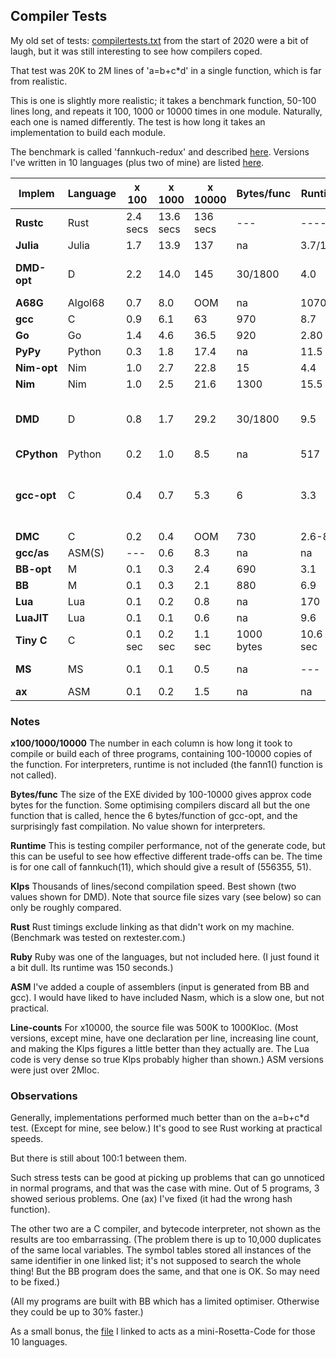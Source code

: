 ## Compiler Tests

My old set of tests: [compilertests.txt](compilertest.txt) from the start of 2020 were a bit of laugh, but it was still interesting to see how compilers coped.

That test was 20K to 2M lines of 'a=b+c*d' in a single function, which is far from realistic.

This is one is slightly more realistic; it takes a benchmark function, 50-100 lines long, and repeats it 100, 1000 or 10000 times in one module. Naturally, each one is named differently. The test is how long it takes an implementation to build each module.

The benchmark is called 'fannkuch-redux' and described [here](https://benchmarksgame-team.pages.debian.net/benchmarksgame/performance/fannkuchredux.html). Versions I've written in 10 languages (plus two of mine) are listed [here](fannkuch.txt).

Implem | Language | x 100 | x 1000 | x 10000 | Bytes/func | Runtime | Klps | Notes
--- | --- | --- | --- | --- | --- | --- | --- | ---
**Rustc** | Rust        | 2.4 secs | 13.6 secs | 136 secs | ---  | ---- | 5.5 Klps
**Julia** | Julia		| 1.7 | 13.9 | 137 | na | 3.7/19.6 | 6.3
**DMD-opt** | D     | 2.2 | 14.0| 145 |  30/1800 | 4.0 | 6.7  | All but one function discarded)
**A68G** | Algol68		| 0.7 | 8.0 | OOM | na    | 1070 | 9.3
**gcc** | C             | 0.9 | 6.1 | 63  | 970  | 8.7  | 15.5
**Go** | Go				| 1.4 | 4.6 | 36.5 | 920 | 2.80 | 25 
**PyPy** | Python       | 0.3 | 1.8 | 17.4 | na  | 11.5 | 35
**Nim-opt** | Nim	| 1.0 | 2.7 | 22.8 | 15 | 4.4  | 41
**Nim** | Nim		| 1.0 | 2.5 | 21.6 | 1300 | 15.5  | 43
**DMD** | D         | 0.8 | 1.7 | 29.2 | 30/1800 | 9.5 | 57/33 | (1.8KB in obj file, 30 bytes in exe.)
**CPython** |Python | 0.2 | 1.0 | 8.5 | na | 517 | 73
**gcc-opt** | C			| 0.4 | 0.7 | 5.3 | 6 | 3.3   | 185 | All functions discarded from exe except one
**DMC** | C				| 0.2 | 0.4 | OOM | 730 | 2.6-8.0 | 245 
**gcc/as** | ASM(S) | --- | 0.6 | 8.3 | na | na | 300
**BB-opt** | M      | 0.1 | 0.3 | 2.4 | 690  | 3.1 | 310
**BB** | M          | 0.1 | 0.3 | 2.1 | 880  | 6.9 | 350
**Lua** | Lua       | 0.1 | 0.2 | 0.8  | na      | 170 |  520
**LuaJIT** |Lua     | 0.1 | 0.1 | 0.6 | na       | 9.6 | 700
**Tiny C** | C			| 0.1 sec | 0.2 sec | 1.1 sec | 1000 bytes | 10.6 sec | 900 Klps
**MS** | MS         | 0.1 | 0.1 | 0.5  | na  | --- | 1300  | (Incomplete project)
**ax**  | ASM       | 0.1 | 0.2 | 1.5 | na | na |  1500



### Notes

**x100/1000/10000** The number in each column is how long it took to compile or build each of three programs, containing 100-10000 copies of the function. For interpreters, runtime is not included (the fann1() function is not called).

**Bytes/func** The size of the EXE divided by 100-10000 gives approx code bytes for the function. Some optimising compilers discard all but the one function that is called, hence the 6 bytes/function of gcc-opt, and the surprisingly fast compilation. No value shown for interpreters.

**Runtime** This is testing compiler performance, not of the generate code, but this can be useful to see how effective different trade-offs can be. The time is for one call of fannkuch(11), which should give a result of (556355, 51).

**Klps** Thousands of lines/second compilation speed. Best shown (two values shown for DMD). Note that source file sizes vary (see below) so can only be roughly compared.

**Rust** Rust timings exclude linking as that didn't work on my machine. (Benchmark was tested on rextester.com.)

**Ruby** Ruby was one of the languages, but not included here. (I just found it a bit dull. Its runtime was 150 seconds.)

**ASM** I've added a couple of assemblers (input is generated from BB and gcc). I would have liked to have included Nasm, which is a slow one, but not practical.

**Line-counts** For x10000, the source file was 500K to 1000Kloc. (Most versions, except mine, have one declaration per line, increasing line count, and making the Klps figures a little better than they actually are. The Lua code is very dense so true Klps probably higher than shown.) ASM versions were just over 2Mloc.

### Observations

Generally, implementations performed much better than on the a=b+c\*d test. (Except for mine, see below.) It's good to see Rust working at practical speeds.

But there is still about 100:1 between them.

Such stress tests can be good at picking up problems that can go unnoticed in normal programs, and that was the case with mine. Out of 5 programs, 3 showed serious problems. One (ax) I've fixed (it had the wrong hash function).

The other two are a C compiler, and bytecode interpreter, not shown as the results are too embarrassing. (The problem there is up to 10,000 duplicates of the same local variables. The symbol tables stored all instances of the same identifier in one linked list; it's not supposed to search the whole thing! But the BB program does the same, and that one is OK. So may need to be fixed.)

(All my programs are built with BB which has a limited optimiser. Otherwise they could be up to 30% faster.)

As a small bonus, the [file](fannkuch.txt) I linked to acts as a mini-Rosetta-Code for those 10 languages.
